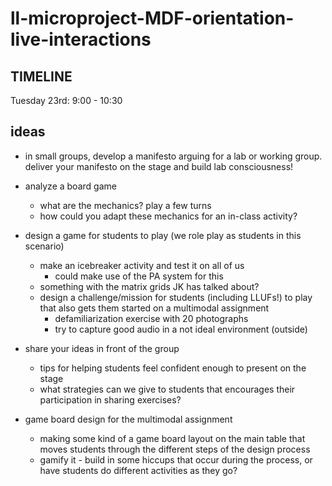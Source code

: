 # ll-microproject-MDF-orientation-live-interactions

## TIMELINE
Tuesday 23rd: 9:00 - 10:30 

## ideas

* in small groups, develop a manifesto arguing for a lab or working group. deliver your manifesto on the stage and build lab consciousness!

* analyze a board game
    * what are the mechanics? play a few turns
    * how could you adapt these mechanics for an in-class activity?
* design a game for students to play (we role play as students in this scenario)
    * make an icebreaker activity and test it on all of us
        * could make use of the PA system for this
    * something with the matrix grids JK has talked about?
    * design a challenge/mission for students (including LLUFs!) to play that also gets them started on a multimodal assignment
        * defamiliarization exercise with 20 photographs
        * try to capture good audio in a not ideal environment (outside)
* share your ideas in front of the group
    * tips for helping students feel confident enough to present on the stage
    * what strategies can we give to students that encourages their participation in sharing exercises?
* game board design for the multimodal assignment
    * making some kind of a game board layout on the main table that moves students through the different steps of the design process
    * gamify it - build in some hiccups that occur during the process, or have students do different activities as they go?